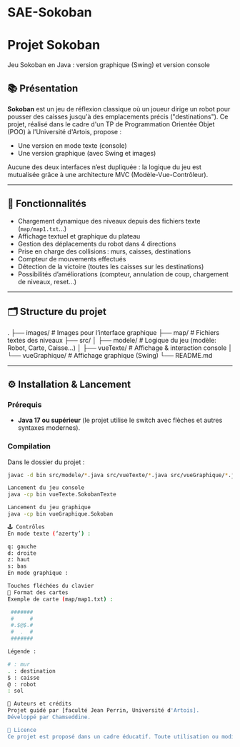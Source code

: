 # SAE-Sokoban

# Projet Sokoban

Jeu Sokoban en Java : version graphique (Swing) et version console


## 📚 Présentation

**Sokoban** est un jeu de réflexion classique où un joueur dirige un robot pour pousser des caisses jusqu'à des emplacements précis ("destinations"). Ce projet, réalisé dans le cadre d'un TP de Programmation Orientée Objet (POO) à l'Université d'Artois, propose :

- Une version en mode texte (console)
- Une version graphique (avec Swing et images)

Aucune des deux interfaces n’est dupliquée : la logique du jeu est mutualisée grâce à une architecture MVC (Modèle-Vue-Contrôleur).

---

## 🚀 Fonctionnalités

- Chargement dynamique des niveaux depuis des fichiers texte (`map/map1.txt`...)
- Affichage textuel et graphique du plateau
- Gestion des déplacements du robot dans 4 directions
- Prise en charge des collisions : murs, caisses, destinations
- Compteur de mouvements effectués
- Détection de la victoire (toutes les caisses sur les destinations)
- Possibilités d’améliorations (compteur, annulation de coup, chargement de niveaux, reset...)

---

## 🗂️ Structure du projet

.
├── images/ # Images pour l’interface graphique
├── map/ # Fichiers textes des niveaux
├── src/
│ ├── modele/ # Logique du jeu (modèle: Robot, Carte, Caisse...)
│ ├── vueTexte/ # Affichage & interaction console
│ └── vueGraphique/ # Affichage graphique (Swing)
└── README.md

---

## ⚙️ Installation & Lancement

### Prérequis

- **Java 17 ou supérieur** (le projet utilise le switch avec flèches et autres syntaxes modernes).

### Compilation

Dans le dossier du projet :

```bash
javac -d bin src/modele/*.java src/vueTexte/*.java src/vueGraphique/*.java

Lancement du jeu console
java -cp bin vueTexte.SokobanTexte

Lancement du jeu graphique
java -cp bin vueGraphique.Sokoban

🕹️ Contrôles
En mode texte (‘azerty’) :

q: gauche
d: droite
z: haut
s: bas
En mode graphique :

Touches fléchées du clavier
📄 Format des cartes
Exemple de carte (map/map1.txt) :

 #######
 #     #
 #.$@$.#
 #  .  #
 #######

Légende :

# : mur
. : destination
$ : caisse
@ : robot
: sol

🙋️ Auteurs et crédits
Projet guidé par [faculté Jean Perrin, Université d'Artois].
Développé par Chamseddine.

📃 Licence
Ce projet est proposé dans un cadre éducatif. Toute utilisation ou modification est permise à des fins pédagogiques.
